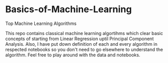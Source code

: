 # Basics-of-Machine-Learning
Top Machine Learning Algorithms 

This repo contains classical machine learning algortihms which clear basic concepts of starting from Linear Regression uptil Principal Component Analysis.
Also, I have put down definition of each and every algorithm in respected notebooks so you don't need to go elsewhere to understand the algorithm. 
Feel free to play around with the data and notebooks. 
